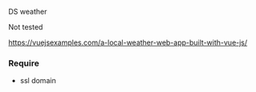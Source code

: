 DS weather

Not tested 


https://vuejsexamples.com/a-local-weather-web-app-built-with-vue-js/

### Require
* ssl domain
